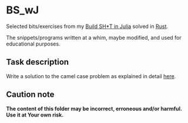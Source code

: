 # BS_wJ

Selected bits/exercises from my [Build SH\*T in Julia](https://b-lukaszuk.github.io/BS_wJ_eng/) solved in [Rust](https://www.rust-lang.org/).

The snippets/programs written at a whim, maybe modified, and used for educational purposes.

## Task description

Write a solution to the camel case problem as explained in detail
[here](https://b-lukaszuk.github.io/BS_wJ_eng/camel_case.html).

## Caution note

**The content of this folder may be incorrect, erroneous and/or harmful. Use it at Your own risk.**
